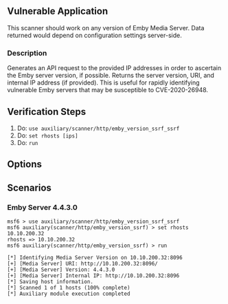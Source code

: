 ## Vulnerable Application
This scanner should work on any version of Emby Media Server. Data returned would depend on configuration
settings server-side.

### Description

Generates an API request to the provided IP addresses in order to ascertain the Emby server version, if possible.
Returns the server version, URI, and internal IP address (if provided). This is useful for rapidly identifying vulnerable
Emby servers that may be susceptible to CVE-2020-26948.

## Verification Steps

  1. Do: `use auxiliary/scanner/http/emby_version_ssrf_ssrf`
  2. Do: `set rhosts [ips]`
  3. Do: `run`

## Options

## Scenarios
### Emby Server 4.4.3.0
```
msf6 > use auxiliary/scanner/http/emby_version_ssrf_ssrf
msf6 auxiliary(scanner/http/emby_version_ssrf) > set rhosts 10.10.200.32
rhosts => 10.10.200.32
msf6 auxiliary(scanner/http/emby_version_ssrf) > run

[*] Identifying Media Server Version on 10.10.200.32:8096
[+] [Media Server] URI: http://10.10.200.32:8096/
[+] [Media Server] Version: 4.4.3.0
[+] [Media Server] Internal IP: http://10.10.200.32:8096
[*] Saving host information.
[*] Scanned 1 of 1 hosts (100% complete)
[*] Auxiliary module execution completed
```
